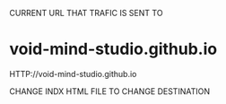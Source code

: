 

CURRENT URL THAT TRAFIC IS SENT TO 
# void-mind-studio.github.io
HTTP://void-mind-studio.github.io

CHANGE INDX HTML FILE TO CHANGE DESTINATION 



